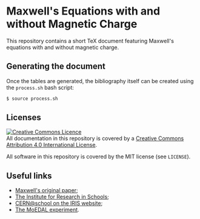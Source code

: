 Maxwell's Equations with and without Magnetic Charge
====================================================
This repository contains a short TeX document featuring Maxwell's
equations with and without magnetic charge.

## Generating the document
Once the tables are generated, the bibliography itself
can be created using the `process.sh` bash script:

```bash
$ source process.sh
```

## Licenses
<a rel="license" href="http://creativecommons.org/licenses/by/4.0/"><img alt="Creative Commons Licence" style="border-width:0" src="https://i.creativecommons.org/l/by/4.0/88x31.png" /></a>
<br />
All documentation in this repository is covered by a
<a rel="license" href="http://creativecommons.org/licenses/by/4.0/">Creative Commons Attribution 4.0 International License</a>.

All software in this repository is covered by the MIT license (see `LICENSE`).

## Useful links

* [Maxwell's original paper](http://dx.doi.org/10.1098/rstl.1865.0008);
* [The Institute for Research in Schools](http://researchinschools.org);
* [CERN@school on the IRIS website](http://researchinschools.org/CERN);
* [The MoEDAL experiment](http://moedal.web.cern.ch).
